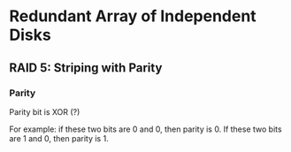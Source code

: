 
# Redundant Array of Independent Disks
## RAID 5: Striping with Parity
### Parity
Parity bit is XOR (?)

For example: if these two bits are 0 and 0, then parity is 0. If these two bits are 1 and 0, then parity is 1.